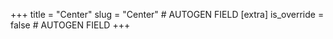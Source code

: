 +++
title = "Center"
slug = "Center" # AUTOGEN FIELD
[extra]
is_override = false # AUTOGEN FIELD
+++